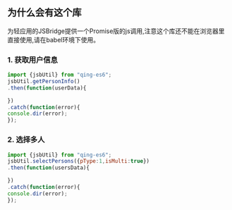 ## 为什么会有这个库

为轻应用的JSBridge提供一个Promise版的js调用,注意这个库还不能在浏览器里直接使用,请在babel环境下使用。

### 1. 获取用户信息

```javascript
import {jsbUtil} from "qing-es6";
jsbUtil.getPersonInfo()
.then(function(userData){

})
.catch(function(error){
console.dir(error);
});
```

### 2. 选择多人

```javascript
import {jsbUtil} from "qing-es6";
jsbUtil.selectPersons({pType:1,isMulti:true})
.then(function(usersData){

})
.catch(function(error){
console.dir(error);
});
```